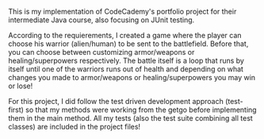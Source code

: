 This is my implementation of CodeCademy's portfolio project for their intermediate Java course, also focusing on JUnit testing.

According to the requierements, I created a game where the player can choose his warrior (alien/human) to be sent to the battlefield. Before that, you can choose between customizing armor/weapons or healing/superpowers respectively. 
The battle itself is a loop that runs by itself until one of the warriors runs out of health and depending on what changes you made to armor/weapons or healing/superpowers you may win or lose!

For this project, I did follow the test driven development approach (test-first) so that my methods were working from the getgo before implementing them in the main method. 
All my tests (also the test suite combining all test classes) are included in the project files!
